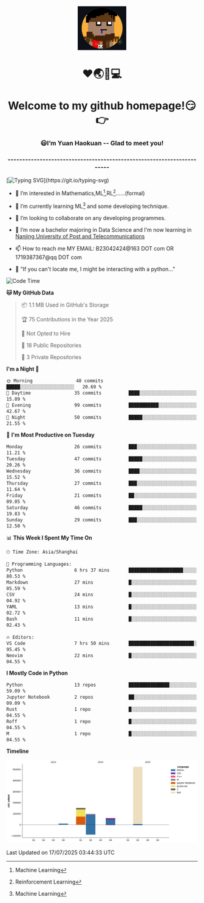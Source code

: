 <div align=center>
  <img width=128 src="image/figure.png">
</div>
<h1 align="center">❤🌏🚩💻</h1>
<h1 align="center">Welcome to my github homepage!😏👉</h1>
<h3 align="center" >😃I’m Yuan Haokuan -- Glad to meet you!</h3>
<h3 align="center" >----------------------------------------------------------------------</h3>

  [![Typing SVG](https://readme-typing-svg.herokuapp.com?font=Fira+Code&pause=1000&random=false&width=450&lines=Here's+my+personal+infomation:)](https://git.io/typing-svg)

- 👀 I’m interested in Mathematics,ML[^1],RL[^2]......(formal)
  
- 🌱 I’m currently learning ML[^1] and some developing technique.
  
- 💞️ I’m looking to collaborate on any developing programmes.
  
- 🍉 I’m now a bachelor majoring in Data Science and I'm now learning in [Nanjing University of Post and Telecommunications](https://www.njupt.edu.cn/main.psp)
  
- 📫 How to reach me MY EMAIL: B23042424@163 DOT com OR 1719387367@qq DOT com

- 🐍 "If you can't locate me, I might be interacting with a python..."

<!--START_SECTION:waka-->
![Code Time](http://img.shields.io/badge/Code%20Time-343%20hrs%2053%20mins-blue)

**🐱 My GitHub Data** 

> 📦 1.1 MB Used in GitHub's Storage 
 > 
> 🏆 75 Contributions in the Year 2025
 > 
> 🚫 Not Opted to Hire
 > 
> 📜 18 Public Repositories 
 > 
> 🔑 3 Private Repositories 
 > 
**I'm a Night 🦉** 

```text
🌞 Morning                48 commits          █████░░░░░░░░░░░░░░░░░░░░   20.69 % 
🌆 Daytime                35 commits          ████░░░░░░░░░░░░░░░░░░░░░   15.09 % 
🌃 Evening                99 commits          ███████████░░░░░░░░░░░░░░   42.67 % 
🌙 Night                  50 commits          █████░░░░░░░░░░░░░░░░░░░░   21.55 % 
```
📅 **I'm Most Productive on Tuesday** 

```text
Monday                   26 commits          ███░░░░░░░░░░░░░░░░░░░░░░   11.21 % 
Tuesday                  47 commits          █████░░░░░░░░░░░░░░░░░░░░   20.26 % 
Wednesday                36 commits          ████░░░░░░░░░░░░░░░░░░░░░   15.52 % 
Thursday                 27 commits          ███░░░░░░░░░░░░░░░░░░░░░░   11.64 % 
Friday                   21 commits          ██░░░░░░░░░░░░░░░░░░░░░░░   09.05 % 
Saturday                 46 commits          █████░░░░░░░░░░░░░░░░░░░░   19.83 % 
Sunday                   29 commits          ███░░░░░░░░░░░░░░░░░░░░░░   12.50 % 
```


📊 **This Week I Spent My Time On** 

```text
🕑︎ Time Zone: Asia/Shanghai

💬 Programming Languages: 
Python                   6 hrs 37 mins       ████████████████████░░░░░   80.53 % 
Markdown                 27 mins             █░░░░░░░░░░░░░░░░░░░░░░░░   05.59 % 
CSV                      24 mins             █░░░░░░░░░░░░░░░░░░░░░░░░   04.92 % 
YAML                     13 mins             █░░░░░░░░░░░░░░░░░░░░░░░░   02.72 % 
Bash                     11 mins             █░░░░░░░░░░░░░░░░░░░░░░░░   02.43 % 

🔥 Editors: 
VS Code                  7 hrs 50 mins       ████████████████████████░   95.45 % 
Neovim                   22 mins             █░░░░░░░░░░░░░░░░░░░░░░░░   04.55 % 
```

**I Mostly Code in Python** 

```text
Python                   13 repos            ███████████████░░░░░░░░░░   59.09 % 
Jupyter Notebook         2 repos             ██░░░░░░░░░░░░░░░░░░░░░░░   09.09 % 
Rust                     1 repo              █░░░░░░░░░░░░░░░░░░░░░░░░   04.55 % 
Roff                     1 repo              █░░░░░░░░░░░░░░░░░░░░░░░░   04.55 % 
M                        1 repo              █░░░░░░░░░░░░░░░░░░░░░░░░   04.55 % 
```



**Timeline**

![Lines of Code chart](https://raw.githubusercontent.com/WilbertYuan/WilbertYuan/main/assets/bar_graph.png)


 Last Updated on 17/07/2025 03:44:33 UTC
<!--END_SECTION:waka-->

<!---
WilbertYuan/WilbertYuan is a ✨ special ✨ repository because its `README.md` (this file) appears on your GitHub profile.
You can click the Preview link to take a look at your changes.
--->
[^1]:Machine Learning
[^2]:Reinforcement Learning
